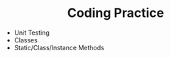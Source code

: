 <h1 style="text-align:center">Coding Practice</h1>
<ul>
<li>Unit Testing</li>
<li>Classes</li>
<li>Static/Class/Instance Methods</li>
</ul>